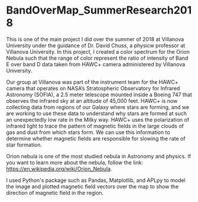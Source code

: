 # BandOverMap_SummerResearch2018

This is one of the main project I did over the summer of 2018 at Villanova University under the guidance of Dr. David Chuss, a physicw professor at Villanova University. In this project, I created a color spectrum for the Orion Nebula such that the range of color represent the ratio of intensity of Band E over band D data taken from HAWC+ camera administered by Villanova University.  

Our group at Villanova was part of the instrument team for the HAWC+ camera that operates on NASA’s Stratospheric Observatory for Infrared Astronomy (SOFIA), a 2.5 meter telescope mounted inside a Boeing 747 that observes the infrared sky at an altitude of 45,000 feet. HAWC+ is now collecting data from regions of our Galaxy where stars are forming, and we are working to use these data to understand why stars are formed at such an unexpectedly low rate in the Milky way. HAWC+ uses the polarization of infrared light to trace the pattern of magnetic fields in the large clouds of gas and dust from which stars form. We can use this information to determine whether magnetic fields are responsible for slowing the rate of star formation.

Orion nebula is one of the most studied nebula in Astronomy and physics. If you want to learn more about the nebula, follow the link: https://en.wikipedia.org/wiki/Orion_Nebula.

I used Python's package such as Pandas, Matplotlib, and APLpy to model the image and plotted magnetic field vectors over the map to show the direction of magnetic field in the region.
